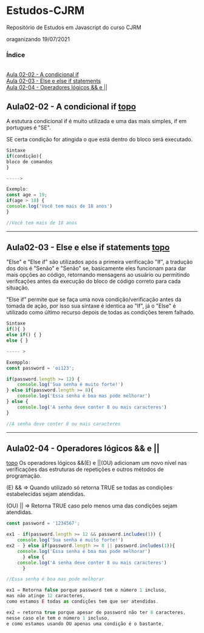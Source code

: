 
# Estudos-CJRM

Repositório de Estudos em Javascript do curso CJRM

oraganizando 19/07/2021

### Índice

<br> [Aula 02-02 - A condicional if](#Aula02-02)
<br> [Aula 02-03 - Else e else if statements](#Aula02-03)
<br> [Aula 02-04 - Operadores lógicos && e ||](#Aula02-04)

## Aula02-02 - A condicional if <a name="Aula02-02"></a> [topo](#)

A estutura condicional if é muito utilizada e uma das mais simples, if em portugues é "SE".

SE certa condição for atingida o que está dentro do bloco será executado.

```javascript
Sintaxe
if(condição){
bloco de comandos
}

----->

Exemplo:
const age = 19;
if(age > 18) {
console.log('Você tem mais de 18 anos')
}

//Você tem mais de 18 anos
```

<hr>

## Aula02-03 - Else e else if statements <a name="Aula02-03"></a> [topo](#)

"Else" e "Else if" são utilizados após a primeira verificação "If", a tradução dos dois é "Senão" e "Senão" se, basicamente eles funcionam para dar mais opções ao código, retornando mensagens ao usuário ou permitindo verifcações antes da execução do bloco de código correto para cada situação.

"Else if" permite que se faça uma nova condição/verificação antes da tomada de ação, por isso sua sintaxe é identica ao "If", já o "Else" é utilizado como último recurso depois de todas as condições terem falhado.

```javascript
Sintaxe
if(){ }
else if() { }
else { }

----- >

Exempplo:
const password = 'oi123';

if(password.length >= 12) {
	console.log('Sua senha é muito forte!')
} else if(password.length >= 8){
	console.log('Essa senha é boa mas pode melhorar')
} else {
	console.log('A senha deve conter 8 ou mais caracteres')
}

//A senha deve conter 8 ou mais caracteres

```

<hr>


## Aula02-04 - Operadores lógicos && e || <a name="Aula02-04"></a> 
[topo](#)
Os operadores lógicos &&(E) e ||(OU) adicionam um novo nível nas verificações das estruturas de repetições e outros métodos de programação.

(E) && ⇒ Quando utilizado só retorna TRUE se todas as condições estabelecidas sejam atendidas.

(OU) || ⇒ Retorna TRUE caso pelo menos uma das condições sejam atendidas.

```javascript
const password = '1234567';

ex1 - if(password.length >= 12 && password.includes(1)) {
	console.log('Sua senha é muito forte!')
ex2 - } else if(password.length >= 8 || password.includes(1)){
	console.log('Essa senha é boa mas pode melhorar')
      } else {
	console.log('A senha deve conter 8 ou mais caracteres')
      }

//Essa senha é boa mas pode melhorar

ex1 = Retorna false porque password tem o número 1 incluso,
mas não atinge 12 caracteres,
como estamos E todas as condições tem que ser atendidas.

ex2 = retorna true porque apesar de password não ter 8 caracteres,
nesse caso ele tem o número 1 incluso,
e como estamos usando OU apenas uma condição é o bastante,

```
